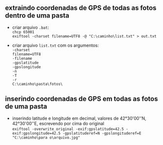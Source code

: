 ## extraindo coordenadas de GPS de todas as fotos dentro de uma pasta
 - criar arquivo `.bat`:\
  `chcp 65001`\
  `exiftool -charset filename=UTF8 -@ "C:\caminho\list.txt" > out.txt`
  
 - criar arquivo `list.txt` com os argumentos:\
  `-charset`\
  `filename=UTF8`\
  `-filename`\
  `-gpslatitude`\
  `-gpslongitude`\
  `-n`\
  `-T`\
  `-r`\
  `C:\caminho\pasta\fotos\`

## inserindo coordenadas de GPS em todas as fotos de uma pasta
- inserindo latitude e longitude em decimal, valores de 42°30'00''N, 42°30'00''E, escrevendo por cima do original\
`exiftool -overwrite_original -exif:gpslatitude=42.5 -exif:gpslongitude=42.5 -gpslatituderef=N -gpslongituderef=E "C:\caminho\para o\arquivo.jpg"`
